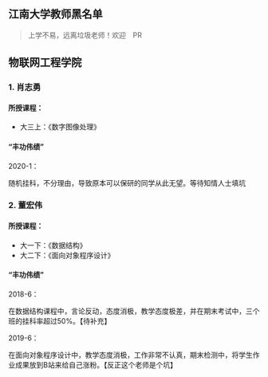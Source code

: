 ## 江南大学教师黑名单

> 上学不易，远离垃圾老师！欢迎　PR

## 物联网工程学院

### 1. 肖志勇

#### 所授课程：

- 大三上：《数字图像处理》

#### “丰功伟绩”

2020-1：

随机挂科，不分理由，导致原本可以保研的同学从此无望。等待知情人士填坑

### 2. 董宏伟

#### 所授课程：

- 大一下：《数据结构》
- 大二下：《面向对象程序设计》

#### “丰功伟绩”

2018-6：

在数据结构课程中，言论反动，态度消极，教学态度极差，并在期末考试中，三个班的挂科率超过50%。【待补充】

2019-6：

在面向对象程序设计中，教学态度消极，工作非常不认真，期末检测中，将学生作业成果放到B站来给自己涨粉。【反正这个老师是个坑】

